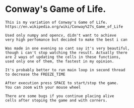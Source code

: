 # Conway's Game of Life.
    This is my variation of Conway's Game of Life.
    https://en.wikipedia.org/wiki/Conway%27s_Game_of_Life

    Used only numpy and opencv, didn't want to achieve
    very high perfomance but decided to make the best i can

    Was made in one evening so cant say it's very beautiful,
    though i can't stop watching the result. Actually there 
    are 2 ways of updating the cells in these functions,
    used only one of them, the fastest in my opinion.

    It's probably better to run main loop in second thread
    to decrease the FREEZE_TIME

    After execution press SPACE to start/stop the game.
    You can zoom with your mouse wheel

    There are some bugs if you continue placing alive 
    cells after stoping the game and with corners.

